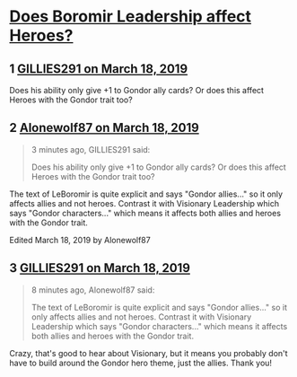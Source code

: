 # [Does Boromir Leadership affect Heroes?](https://community.fantasyflightgames.com/topic/292384-does-boromir-leadership-affect-heroes/)

## 1 [GILLIES291 on March 18, 2019](https://community.fantasyflightgames.com/topic/292384-does-boromir-leadership-affect-heroes/?do=findComment&comment=3650441)

Does his ability only give +1 to Gondor ally cards? Or does this affect Heroes with the Gondor trait too? 

## 2 [Alonewolf87 on March 18, 2019](https://community.fantasyflightgames.com/topic/292384-does-boromir-leadership-affect-heroes/?do=findComment&comment=3650443)

> 3 minutes ago, GILLIES291 said:
> 
> Does his ability only give +1 to Gondor ally cards? Or does this affect Heroes with the Gondor trait too? 

The text of LeBoromir is quite explicit and says "Gondor allies..." so it only affects allies and not heroes. Contrast it with Visionary Leadership which says "Gondor characters..." which means it affects both allies and heroes with the Gondor trait.

Edited March 18, 2019 by Alonewolf87

## 3 [GILLIES291 on March 18, 2019](https://community.fantasyflightgames.com/topic/292384-does-boromir-leadership-affect-heroes/?do=findComment&comment=3650453)

> 8 minutes ago, Alonewolf87 said:
> 
> The text of LeBoromir is quite explicit and says "Gondor allies..." so it only affects allies and not heroes. Contrast it with Visionary Leadership which says "Gondor characters..." which means it affects both allies and heroes with the Gondor trait.

Crazy, that's good to hear about Visionary, but it means you probably don't have to build around the Gondor hero theme, just the allies. Thank you!

